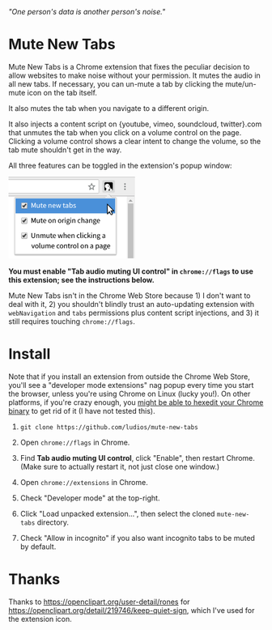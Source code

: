 *"One person's data is another person's noise."*

Mute New Tabs
===
Mute New Tabs is a Chrome extension that fixes the peculiar decision to allow
websites to make noise without your permission.  It mutes the audio in all new
tabs.  If necessary, you can un-mute a tab by clicking the mute/un-mute icon on
the tab itself.

It also mutes the tab when you navigate to a different origin.

It also injects a content script on {youtube, vimeo, soundcloud, twitter}.com that
unmutes the tab when you click on a volume control on the page.
Clicking a volume control shows a clear intent to change the volume, so the
tab mute shouldn't get in the way.

All three features can be toggled in the extension's popup window:

<img src="screenshot.png" alt="Screenshot of menu showing 'Mute new tabs',
'Mute on origin change', and 'Unmute when clicking a volume control on a page'" width="250" height="161">

**You must enable "Tab audio muting UI control" in `chrome://flags` to use this
extension; see the instructions below.**

Mute New Tabs isn't in the Chrome Web Store because 1) I don't want to deal
with it, 2) you shouldn't blindly trust an auto-updating extension with
`webNavigation` and `tabs` permissions plus content script injections, and
3) it still requires touching `chrome://flags`.


Install
===
Note that if you install an extension from outside the Chrome Web Store, you'll see a
"developer mode extensions" nag popup every time you start the browser, unless you're
using Chrome on Linux (lucky you!).  On other platforms, if you're crazy enough, you
[might be able to hexedit your Chrome binary](http://stackoverflow.com/questions/23055651/disable-developer-mode-extensions-pop-up)
to get rid of it (I have not tested this).

1.	`git clone https://github.com/ludios/mute-new-tabs`

2.	Open `chrome://flags` in Chrome.

3.	Find **Tab audio muting UI control**, click "Enable", then restart Chrome.
	(Make sure to actually restart it, not just close one window.)

4.	Open `chrome://extensions` in Chrome.

5.	Check "Developer mode" at the top-right.

6.	Click "Load unpacked extension...", then select the cloned `mute-new-tabs` directory.

7.	Check "Allow in incognito" if you also want incognito tabs to be muted by default.


Thanks
===
Thanks to https://openclipart.org/user-detail/rones for
https://openclipart.org/detail/219746/keep-quiet-sign, which I've used for the extension icon.
